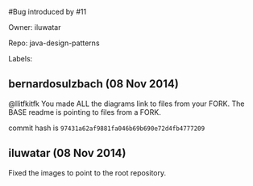 #Bug introduced by #11

Owner: iluwatar

Repo: java-design-patterns

Labels: 

## bernardosulzbach (08 Nov 2014)

@llitfkitfk You made ALL the diagrams link to files from your FORK. The BASE readme is pointing to files from a FORK.

commit hash is `97431a62af9881fa046b69b690e72d4fb4777209`


## iluwatar (08 Nov 2014)

Fixed the images to point to the root repository.


